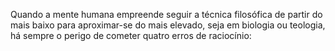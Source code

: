 ﻿Quando a mente humana empreende seguir a técnica filosófica de partir do mais baixo para aproximar-se do mais elevado, seja em biologia ou teologia, há sempre  o perigo de cometer quatro erros de raciocínio: